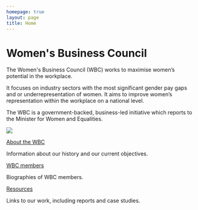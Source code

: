 ```yaml
---
homepage: true
layout: page
title: Home
---
```


<style>
main header {
    display: none;
}
</style>


<div class="hero">
    <div class="text">
        <h1>
            Women's Business Council
        </h1>
        <p>
            The Women's Business Council (WBC) works to maximise women’s potential in the workplace.
        </p>
        <p>
            It focuses on industry sectors with the most significant gender pay gaps and or underrepresentation of women.
            It aims to improve women’s representation within the workplace on a national level.
        </p>
        <p>
            The WBC is a government-backed, business-led initiative which reports to the Minister for Women and Equalities.
        </p>
    </div>
    <img src="/images/hero-4.jpg">
</div>

<div class="cards-321-up govuk-!-margin-top-6">
    <div>
        <p>
            <a href="/about/">
                About the WBC
            </a>
        </p>
        <p>
            Information about our history and our current objectives.
        </p>
    </div>
    <div>
        <p>
            <a href="/members/">
                WBC members
            </a>
        </p>
        <p>
            Biographies of WBC members.
        </p>
    </div>
    <div>
        <p>
            <a href="/resources/">
                Resources
            </a>
        </p>
        <p>
            Links to our work, including reports and case studies.
        </p>
    </div>
</div>
